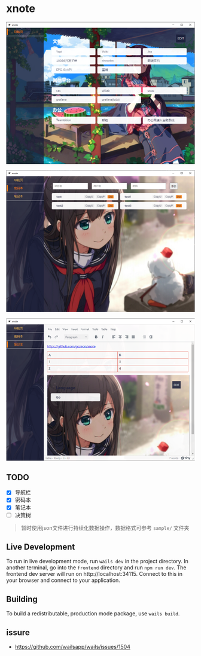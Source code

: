 # xnote

![](screenshot.png)  

![](2022-07-12_110752.png)  

![](2022-07-12_111046.png)  

## TODO

- [x] 导航栏
- [x] 密码本
- [x] 笔记本
- [ ] 决策树

> 暂时使用json文件进行持续化数据操作，数据格式可参考 `sample/` 文件夹

## Live Development

To run in live development mode, run `wails dev` in the project directory. In another terminal, go into the `frontend`
directory and run `npm run dev`. The frontend dev server will run on http://localhost:34115. Connect to this in your
browser and connect to your application.

## Building

To build a redistributable, production mode package, use `wails build`.


## issure

- https://github.com/wailsapp/wails/issues/1504
